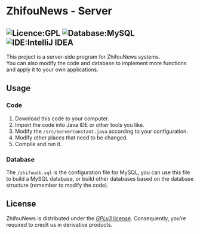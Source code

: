 # ZhifouNews - Server
## ![Licence:GPL](https://img.shields.io/badge/Licence-GPL-red) ![Database:MySQL](https://img.shields.io/badge/Database-MySQL-blue) ![IDE:IntelliJ IDEA](https://img.shields.io/badge/IDE-IntelliJ_IDEA-blueviolet)
This project is a server-side program for ZhifouNews systems.  
You can also modify the code and database to implement more functions and apply it to your own applications.
## Usage
### Code
1. Download this code to your computer.
2. Import the code into Java IDE or other tools you like.
3. Modify the `/src/ServerConstant.java` according to your configuration.
4. Modify other places that need to be changed.
5. Compile and run it.
### Database
The `/zhifoudb.sql` is the configuration file for MySQL, you can use this file to build a MySQL database, or build other databases based on the database structure (remember to modify the code).
## License
ZhifouNews is distributed under the [*GPLv3* license](https://www.gnu.org/licenses/gpl-3.0.en.html). Consequently, you’re required to credit us in derivative products.
